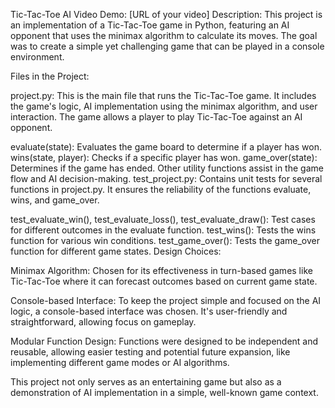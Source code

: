 Tic-Tac-Toe AI
Video Demo: [URL of your video]
Description:
This project is an implementation of a Tic-Tac-Toe game in Python, featuring an AI opponent that uses the minimax algorithm to calculate its moves. The goal was to create a simple yet challenging game that can be played in a console environment.

Files in the Project:

project.py: This is the main file that runs the Tic-Tac-Toe game. It includes the game's logic, AI implementation using the minimax algorithm, and user interaction. The game allows a player to play Tic-Tac-Toe against an AI opponent.

evaluate(state): Evaluates the game board to determine if a player has won.
wins(state, player): Checks if a specific player has won.
game_over(state): Determines if the game has ended.
Other utility functions assist in the game flow and AI decision-making.
test_project.py: Contains unit tests for several functions in project.py. It ensures the reliability of the functions evaluate, wins, and game_over.

test_evaluate_win(), test_evaluate_loss(), test_evaluate_draw(): Test cases for different outcomes in the evaluate function.
test_wins(): Tests the wins function for various win conditions.
test_game_over(): Tests the game_over function for different game states.
Design Choices:

Minimax Algorithm: Chosen for its effectiveness in turn-based games like Tic-Tac-Toe where it can forecast outcomes based on current game state.

Console-based Interface: To keep the project simple and focused on the AI logic, a console-based interface was chosen. It's user-friendly and straightforward, allowing focus on gameplay.

Modular Function Design: Functions were designed to be independent and reusable, allowing easier testing and potential future expansion, like implementing different game modes or AI algorithms.

This project not only serves as an entertaining game but also as a demonstration of AI implementation in a simple, well-known game context.
